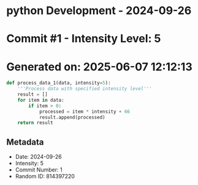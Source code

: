 ﻿# python Development - 2024-09-26
# Commit #1 - Intensity Level: 5
# Generated on: 2025-06-07 12:12:13
```python
def process_data_1(data, intensity=5):
    '''Process data with specified intensity level'''
    result = []
    for item in data:
        if item > 0:
            processed = item * intensity + 66
            result.append(processed)
    return result
```
## Metadata
- Date: 2024-09-26
- Intensity: 5
- Commit Number: 1
- Random ID: 814397220
